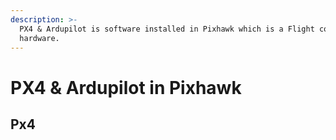 ```yaml
---
description: >-
  PX4 & Ardupilot is software installed in Pixhawk which is a Flight controlling
  hardware.
---
```


# PX4 & Ardupilot in Pixhawk

## Px4 



